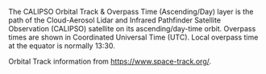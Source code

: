The CALIPSO Orbital Track & Overpass Time (Ascending/Day) layer is the path of the Cloud-Aerosol Lidar and Infrared Pathfinder Satellite Observation (CALIPSO) satellite on its ascending/day-time orbit. Overpass times are shown in Coordinated Universal Time (UTC). Local overpass time at the equator is normally 13:30.

Orbital Track information from <https://www.space-track.org/>.

